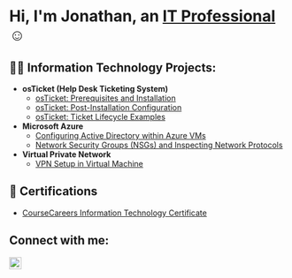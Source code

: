 <h1>Hi, I'm Jonathan, an <a href="https://linkedin.com/in/jonathan-alejandro5">IT Professional</a>☺</h1>

<h2>👨‍💻 Information Technology Projects:</h2>

- <b>osTicket (Help Desk Ticketing System)</b>
  - [osTicket: Prerequisites and Installation](https://github.com/jonalejandro5/osticket-prereqs)
  - [osTicket: Post-Installation Configuration](https://github.com/jonalejandro5/post-install-config)
  - [osTicket: Ticket Lifecycle Examples](https://github.com/jonalejandro5/ticket-lifecycle)
- <b>Microsoft Azure</b>
  - [Configuring Active Directory within Azure VMs](https://github.com/jonalejandro5/configure-ad)
  - [Network Security Groups (NSGs) and Inspecting Network Protocols](https://github.com/jonalejandro5/azure-network-protocols)
- <b>Virtual Private Network</b>
  - [VPN Setup in Virtual Machine](https://github.com/jonalejandro5/VPNSetup)

<h2>📄 Certifications</h2>

- [CourseCareers Information Technology Certificate](https://imgur.com)  

<h2>Connect with me:</h2>

[<img align="left" alt="Jon | LinkedIn" width="22px" src="https://cdn.jsdelivr.net/npm/simple-icons@v3/icons/linkedin.svg" />][linkedin]


[linkedin]: https://linkedin.com/in/jonathan-alejandro5
